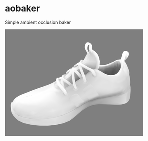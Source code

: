 # aobaker

Simple ambient occlusion baker

![picture](https://raw.githubusercontent.com/santaclose/aobaker/main/picture.png)

